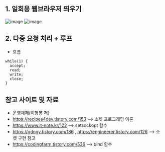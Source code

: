 ## 1. 일회용 웹브라우저 띄우기
![image](https://github.com/user-attachments/assets/4aac2eaf-a39e-4871-bc91-84aed8bde3ae)
![image](https://github.com/user-attachments/assets/86528396-70b7-4da1-8f0c-94c0802af4dc)

## 2. 다중 요청 처리 + 루프
- 흐름
```
while(1) {
  accept;
  read;
  write;
  close;
}
```
## 참고 사이트 및 자료
- 운영체제(이형봉 저)
- https://recipes4dev.tistory.com/153 --> 소켓 프로그래밍 이론
- https://www.it-note.kr/122 --> setsockopt 함수
- https://gdngy.tistory.com/186 , https://engineerer.tistory.com/126 --> 소켓 구현 참고
- https://codingfarm.tistory.com/536 --> bind 함수
